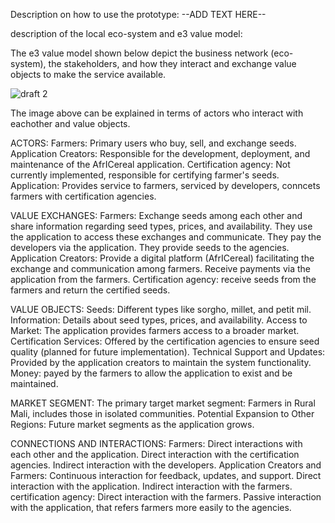 Description on how to use the prototype:
--ADD TEXT HERE--

description of the local eco-system and e3 value model:

The e3 value model shown below depict the business network (eco-system), the stakeholders, and how they interact and exchange value objects to make the service available.

![draft 2](https://github.com/velsmika/ICT4D/assets/58292012/fb549954-3dab-4463-bf70-53c2e7164c9f)


The image above can be explained in terms of actors who interact with eachother and value objects.

ACTORS:
Farmers: Primary users who buy, sell, and exchange seeds. Application Creators: Responsible for the development, deployment, and maintenance of the AfrICereal application. Certification agency: Not currently implemented, responsible for certifying farmer's seeds. Application: Provides service to farmers, serviced by developers, conncets farmers with certification agencies.

VALUE EXCHANGES:
Farmers: Exchange seeds among each other and share information regarding seed types, prices, and availability. They use the application to access these exchanges and communicate. They pay the developers via the application. They provide seeds to the agencies.
Application Creators: Provide a digital platform (AfrICereal) facilitating the exchange and communication among farmers. Receive payments via the application from the farmers.
Certification agency: receive seeds from the farmers and return the certified seeds.

VALUE OBJECTS:
Seeds: Different types like sorgho, millet, and petit mil.
Information: Details about seed types, prices, and availability.
Access to Market: The application provides farmers access to a broader market.
Certification Services: Offered by the certification agencies to ensure seed quality (planned for future implementation).
Technical Support and Updates: Provided by the application creators to maintain the system functionality.
Money: payed by the farmers to allow the application to exist and be maintained.

MARKET SEGMENT:
The primary target market segment: Farmers in Rural Mali, includes those in isolated communities.
Potential Expansion to Other Regions: Future market segments as the application grows.

CONNECTIONS AND INTERACTIONS:
Farmers: Direct interactions with each other and the application.
Direct interaction with the certification agencies. Indirect interaction with the developers.
Application Creators and Farmers: Continuous interaction for feedback, updates, and support. Direct interaction with the application.
Indirect interaction with the farmers.
certification agency: Direct interaction with the farmers. Passive interaction with the application, that refers farmers more easily to the agencies.
